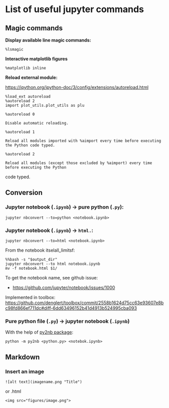 # List of useful jupyter commands


## Magic commands

**Display available line magic commands:**

~~~~
%lsmagic
~~~~


**Interactive matplotlib figures**

~~~~
%matplotlib inline
~~~~

**Reload external module:**

https://ipython.org/ipython-doc/3/config/extensions/autoreload.html

~~~~
%load_ext autoreload
%autoreload 2
import plot_utils.plot_utils as plu
~~~~

~~~~
%autoreload 0
~~~~

    Disable automatic reloading.

~~~~
%autoreload 1
~~~~

    Reload all modules imported with %aimport every time before executing the Python code typed.

~~~~
%autoreload 2
~~~~

    Reload all modules (except those excluded by %aimport) every time before executing the Python
code typed.


## Conversion

### Jupyter notebook (`.ipynb`) -> pure python (`.py`):

~~~~
jupyter nbconvert --to=python <notebook.ipynb>
~~~~

### Jupyter notebook (`.ipynb`) -> `html.`:

~~~~
jupyter nbconvert --to=html <notebook.ipynb>
~~~~


From the notebook itselall_limitsf:

~~~~
%%bash -s "$output_dir"
jupyter nbconvert --to html notebook.ipynb
mv -f notebook.html $1/
~~~~

To get the notebook name, see github issue:
- https://github.com/jupyter/notebook/issues/1000

Implemented in toolbox:
https://github.com/denglert/toolbox/commit/2558b1624d75cc63e93607e8bc98fd866ef711dc#diff-6dd63496152b41d4913b524995cba093

### Pure python file (`.py`) -> jupyter notebook (`.ipynb`)

With the help of [py2nb package](https://github.com/sklam/py2nb):

~~~~
python -m py2nb <python.py> <notebok.ipynb>
~~~~


## Markdown

### Insert an image


~~~~
![alt text](imagename.png "Title")
~~~~

or .html

~~~~
<img src="figures/image.png">
~~~~
